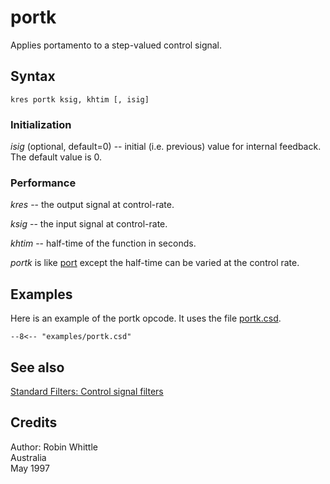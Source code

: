 <!--
id:portk
category:Signal Modifiers:Standard Filters:Control
-->
# portk
Applies portamento to a step-valued control signal.

## Syntax
``` csound-orc
kres portk ksig, khtim [, isig]
```

### Initialization

_isig_ (optional, default=0) -- initial (i.e. previous) value for internal feedback. The default value is 0.

### Performance

_kres_ -- the output signal at control-rate.

_ksig_ -- the input signal at control-rate.

_khtim_ -- half-time of the function in seconds.

_portk_ is like [port](../../opcodes/port) except the half-time can be varied at the control rate.

## Examples

Here is an example of the portk opcode. It uses the file [portk.csd](../../examples/portk.csd).

``` csound-csd title="Example of the portk opcode." linenums="1"
--8<-- "examples/portk.csd"
```

## See also

[Standard Filters: Control signal filters](../../sigmod/standard)

## Credits

Author: Robin Whittle<br>
Australia<br>
May 1997<br>

